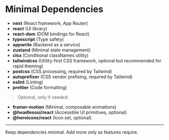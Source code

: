 # Minimal Dependencies

- **next** (React framework, App Router)
- **react** (UI library)
- **react-dom** (DOM bindings for React)
- **typescript** (Type safety)
- **appwrite** (Backend as a service)
- **zustand** (Minimal state management)
- **clsx** (Conditional classNames utility)
- **tailwindcss** (Utility-first CSS framework, optional but recommended for rapid theming)
- **postcss** (CSS processing, required by Tailwind)
- **autoprefixer** (CSS vendor prefixing, required by Tailwind)
- **eslint** (Linting)
- **prettier** (Code formatting)

> Optional, only if needed:
- **framer-motion** (Minimal, composable animations)
- **@headlessui/react** (Accessible UI primitives, optional)
- **@heroicons/react** (Icon set, optional)

---
Keep dependencies minimal. Add more only as features require.
